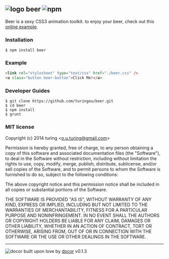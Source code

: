## ![logo](https://cdn2.iconfinder.com/data/icons/fatcow/32/beer.png) beer ![npm](https://badge.fury.io/js/beer.png)

Beer is a sexy CSS3 animation toolkit. to enjoy your beer, check out this [online example](http://turingou.github.com/beer).

### Installation 

````
$ npm install beer
````

### Example

```html
<link rel="stylesheet" type="text/css" href="./beer.css" />
<a class="button beer-button">Click Me!</a>
```

### Developer Guides

````
$ git clone https://github.com/turingou/beer.git
$ cd beer
$ npm install
$ grunt
````

### MIT license
Copyright (c) 2014 turing &lt;o.u.turing@gmail.com&gt;

Permission is hereby granted, free of charge, to any person obtaining a copy
of this software and associated documentation files (the &quot;Software&quot;), to deal
in the Software without restriction, including without limitation the rights
to use, copy, modify, merge, publish, distribute, sublicense, and/or sell
copies of the Software, and to permit persons to whom the Software is
furnished to do so, subject to the following conditions:

The above copyright notice and this permission notice shall be included in
all copies or substantial portions of the Software.

THE SOFTWARE IS PROVIDED &quot;AS IS&quot;, WITHOUT WARRANTY OF ANY KIND, EXPRESS OR
IMPLIED, INCLUDING BUT NOT LIMITED TO THE WARRANTIES OF MERCHANTABILITY,
FITNESS FOR A PARTICULAR PURPOSE AND NONINFRINGEMENT. IN NO EVENT SHALL THE
AUTHORS OR COPYRIGHT HOLDERS BE LIABLE FOR ANY CLAIM, DAMAGES OR OTHER
LIABILITY, WHETHER IN AN ACTION OF CONTRACT, TORT OR OTHERWISE, ARISING FROM,
OUT OF OR IN CONNECTION WITH THE SOFTWARE OR THE USE OR OTHER DEALINGS IN
THE SOFTWARE.

---
![docor](https://cdn1.iconfinder.com/data/icons/windows8_icons_iconpharm/26/doctor.png)
built upon love by [docor](https://github.com/turingou/docor.git) v0.1.3